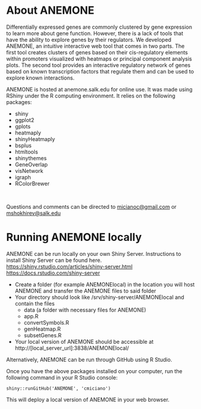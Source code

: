 # About ANEMONE
Differentially expressed genes are commonly clustered by gene expression to learn more about gene function. However, there is a lack of tools that have the ability to explore genes by their regulators. We developed ANEMONE, an intuitive interactive web tool that comes in two parts. The first tool creates clusters of genes based on their cis-regulatory elements within promoters visualized with heatmaps or principal component analysis plots. The second tool provides an interactive regulatory network of genes based on known transcription factors that regulate them and can be used to explore known interactions.
<br>

ANEMONE is hosted at anemone.salk.edu for online use. It was made using RShiny under the R computing environment. It relies on the following packages:
* shiny
* ggplot2
* gplots
* heatmaply
* shinyHeatmaply
* bsplus
* htmltools
* shinythemes
* GeneOverlap
* visNetwork
* igraph
* RColorBrewer

<br>

Questions and comments can be directed to micianoc@gmail.com or mshokhirev@salk.edu

# Running ANEMONE locally
ANEMONE can be run locally on your own Shiny Server. Instructions to install Shiny Server can be found here.
<br>
https://shiny.rstudio.com/articles/shiny-server.html
<br>
https://docs.rstudio.com/shiny-server

* Create a folder (for example ANEMONElocal) in the location you will host ANEMONE and transfer the ANEMONE files to said folder
* Your directory should look like /srv/shiny-server/ANEMONElocal and contain the files
  * data (a folder with necessary files for ANEMONE)
  * app.R
  * convertSymbols.R
  * genHeatmap.R
  * subsetGenes.R
* Your local version of ANEMONE should be accessible at http://[local_server_url]:3838/ANEMONElocal/

Alternatively, ANEMONE can be run through GitHub using R Studio.

Once you have the above packages installed on your computer, run the following command in your R Studio console:
```
shiny::runGitHub('ANEMONE', 'cmiciano')
```

This will deploy a local version of ANEMONE in your web browser.
